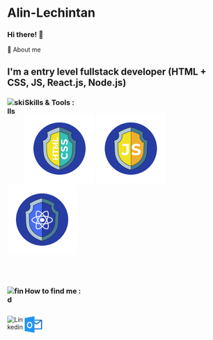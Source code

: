 # Alin-Lechintan

### Hi there! 👋

🚀 About me

## I'm a entry level fullstack developer (HTML + CSS, JS, React.js, Node.js)

### Skills & Tools : <img align="left" alt="skills" width="40px" src="https://cdn-icons-png.flaticon.com/512/3696/3696638.png"/>

![HTML5](htmlCss.svg)
![JavaScrip](js.svg)
![React.js](react.svg)
![]()

<br/>
<br/>

### How to find me <img align="left" alt="find" width="40px" src="https://cdn-icons-png.flaticon.com/512/2500/2500099.png"/>:

<br/>

[<img align="left" alt="Linkedin" width="40px" src="https://cdn-icons-png.flaticon.com/512/3536/3536505.png" />](www.linkedin.com/in/alin-lechintan-2582b181)

[<img align="left" alt="Outlook" width="40px" src="image.png" />](www.linkedin.com/in/alin-lechintan-2582b181)
